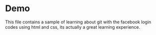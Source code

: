 # Demo

This file contains a sample of learning about git with the facebook login codes using html and css, its actually a great learning experience.
